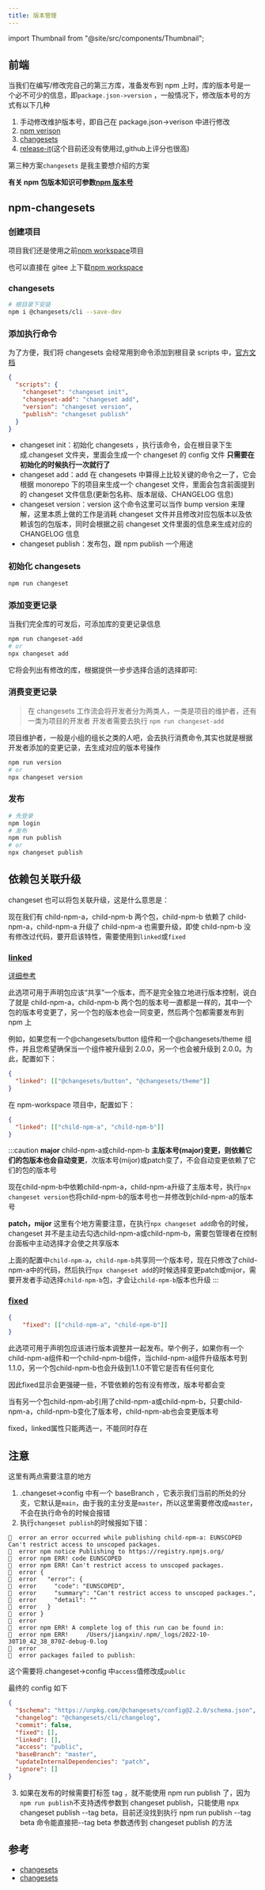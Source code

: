 ```yaml
---
title: 版本管理
---
```


import Thumbnail from "@site/src/components/Thumbnail";

## 前端

当我们在编写/修改完自己的第三方库，准备发布到 npm 上时，库的版本号是一个必不可少的信息，即`package.json->version` ，一般情况下，修改版本号的方式有以下几种

1. 手动修改维护版本号，即自己在 package.json->verison 中进行修改
2. [npm verison](https://docs.npmjs.com/cli/v8/commands/npm-version)
3. [changesets](https://github.com/changesets/changesets)
4. [release-it](https://github.com/release-it/release-it)(这个目前还没有使用过,github上评分也很高)

第三种方案`changesets` 是我主要想介绍的方案

**有关 npm 包版本知识可参数[npm 版本号](/webother/webother11)**

## npm-changesets

### 创建项目

项目我们还是使用之前[npm workspace](/compile/workspace/npm)项目

也可以直接在 gitee 上下载[npm workspace](https://gitee.com/soeasyjx/npm-workspacce.git)

### changesets

```bash
# 根目录下安装
npm i @changesets/cli --save-dev
```

### 添加执行命令

为了方便，我们将 changesets 会经常用到命令添加到根目录 scripts 中，[官方文档](https://github.com/changesets/changesets/blob/main/docs/intro-to-using-changesets.md)

```json
{
  "scripts": {
    "changeset": "changeset init",
    "changeset-add": "changeset add",
    "version": "changeset version",
    "publish": "changeset publish"
  }
}
```

- changeset init：初始化 changesets ，执行该命令，会在根目录下生成.changeset 文件夹，里面会生成一个 changeset 的 config 文件 **只需要在初始化的时候执行一次就行了**
- changeset add：add 在 changesets 中算得上比较关键的命令之一了，它会根据 monorepo 下的项目来生成一个 changeset 文件，里面会包含前面提到的 changeset 文件信息(更新包名称、版本层级、CHANGELOG 信息)
- changeset version：version 这个命令这里可以当作 bump version 来理解，这里本质上做的工作是消耗 changeset 文件并且修改对应包版本以及依赖该包的包版本，同时会根据之前 changeset 文件里面的信息来生成对应的 CHANGELOG 信息
- changeset publish：发布包，跟 npm publish 一个用途

### 初始化 changesets

```bash
npm run changeset
```

### 添加变更记录

当我们完全库的可发后，可添加库的变更记录信息

```bash
npm run changeset-add
# or
npx changeset add
```

它将会列出有修改的库，根据提供一步步选择合适的选择即可:
<Thumbnail
  src="/myimage/changeset-img1.png"
  alt="Choose either AWS or GCP"
  width="556px"
/>

### 消费变更记录

> 在 changesets 工作流会将开发者分为两类人，一类是项目的维护者，还有一类为项目的开发者
> 开发者需要去执行 `npm run changeset-add`

项目维护者，一般是小组的组长之类的人吧，会去执行消费命令,其实也就是根据开发者添加的变更记录，去生成对应的版本号操作

```bash
npm run version
# or
npx changeset version
```

### 发布

```bash
# 先登录
npm login
# 发布
npm run publish
# or
npx changeset publish
```

## 依赖包关联升级

changeset 也可以将包关联升级，这是什么意思是：

现在我们有 child-npm-a，child-npm-b 两个包，child-npm-b 依赖了 child-npm-a，child-npm-a 升级了 child-npm-a 也需要升级，即使 child-npm-b 没有修改过代码，要开启该特性，需要使用到`linked`或`fixed`

### [linked](https://github.com/changesets/changesets/blob/main/docs/config-file-options.md#linked-array-of-arrays-of-package-names)


[详细参考](https://github.com/changesets/changesets/blob/main/docs/linked-packages.md)

此选项可用于声明包应该“共享”一个版本，而不是完全独立地进行版本控制，说白了就是 child-npm-a，child-npm-b 两个包的版本号一直都是一样的，其中一个包的版本号变更了，另一个包的版本也会一同变更，然后两个包都需要发布到 npm 上

例如，如果您有一个@changesets/button 组件和一个@changesets/theme 组件，并且您希望确保当一个组件被升级到 2.0.0，另一个也会被升级到 2.0.0。为此，配置如下：

```json
{
  "linked": [["@changesets/button", "@changesets/theme"]]
}
```

在 npm-workspace 项目中，配置如下：

```json
{
  "linked": [["child-npm-a", "child-npm-b"]]
}
```
:::caution
**major**
child-npm-a或child-npm-b **主版本号(major)**变更，则依赖它们的包版本也会**自动变更**，次版本号(mijor)或patch变了，不会自动变更依赖了它们的包的版本号

现在child-npm-b中依赖child-npm-a，child-npm-a升级了主版本号，执行`npx changeset version`也将child-npm-b的版本号也一并修改到child-npm-a的版本号


**patch，mijor**
这里有个地方需要注意，在执行`npx changeset add`命令的时候，changeset 并不是主动去勾选child-npm-a或child-npm-b，需要包管理者在控制台面板中主动选择才会使之共享版本

上面的配置中`child-npm-a`，`child-npm-b`共享同一个版本号，现在只修改了child-npm-a中的代码，然后执行`npx changeset add`的时候选择变更patch或mijor，需要开发者手动选择`child-npm-b`包，才会让`child-npm-b`版本也升级
:::
### [fixed](https://github.com/changesets/changesets/blob/main/docs/config-file-options.md#fixed-array-of-arrays-of-package-names)

```json
{
    "fixed": [["child-npm-a", "child-npm-b"]]
}
```

此选项可用于声明包应该进行版本调整并一起发布。举个例子，如果你有一个child-npm-a组件和一个child-npm-b组件，当child-npm-a组件升级版本号到1.1.0，另一个包child-npm-b也会升级到1.1.0不管它是否有任何变化

因此fixed显示会更强硬一些，不管依赖的包有没有修改，版本号都会变

当有另一个包child-npm-ab引用了child-npm-a或child-npm-b，只要child-npm-a，child-npm-b变化了版本号，child-npm-ab也会变更版本号

fixed，linked属性只能两选一，不能同时存在


## 注意

这里有两点需要注意的地方

1. .changeset->config 中有一个 baseBranch ，它表示我们当前的所处的分支，它默认是`main`，由于我的主分支是`master`，所以这里需要修改成`master`，不会在执行命令的时候会报错
2. 执行`changeset publish`的时候报如下错：

```
🦋  error an error occurred while publishing child-npm-a: EUNSCOPED Can't restrict access to unscoped packages.
🦋  error npm notice Publishing to https://registry.npmjs.org/
🦋  error npm ERR! code EUNSCOPED
🦋  error npm ERR! Can't restrict access to unscoped packages.
🦋  error {
🦋  error   "error": {
🦋  error     "code": "EUNSCOPED",
🦋  error     "summary": "Can't restrict access to unscoped packages.",
🦋  error     "detail": ""
🦋  error   }
🦋  error }
🦋  error
🦋  error npm ERR! A complete log of this run can be found in:
🦋  error npm ERR!     /Users/jiangxin/.npm/_logs/2022-10-30T10_42_38_870Z-debug-0.log
🦋  error
🦋  error packages failed to publish:
```

这个需要将.changeset->config 中`access`值修改成`public`

最终的 config 如下

```json
{
  "$schema": "https://unpkg.com/@changesets/config@2.2.0/schema.json",
  "changelog": "@changesets/cli/changelog",
  "commit": false,
  "fixed": [],
  "linked": [],
  "access": "public",
  "baseBranch": "master",
  "updateInternalDependencies": "patch",
  "ignore": []
}
```

3. 如果在发布的时候需要打标签 tag ，就不能使用 npm run publish 了，因为`npm run publish`不支持透传参数到 changeset publish，只能使用 npx changeset publish --tag beta，目前还没找到执行 npm run publish --tag beta 命令能直接把--tag beta 参数透传到 changeset publish 的方法

## 参考

- [changesets](https://zhuanlan.zhihu.com/p/427588430)
- [changesets](https://modernjs.dev/docs/guides/features/changesets/introduce)
